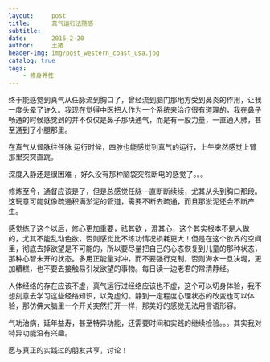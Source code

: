 ```yaml
---
layout:     post
title:      真气运行法随感
subtitle:   
date:       2016-2-20
author:     土猪
header-img: img/post_western_coast_usa.jpg
catalog: true
tags:
    - 修身养性
---
```



终于能感觉到真气从任脉流到胸口了，曾经流到脑门那地方受到鼻炎的作用，让我一度头晕了许久。我现在觉得中医把人作为一个系统来治疗很有道理的，我在鼻子畅通的时候感觉到的并不仅仅是鼻子那块通气，而是有一股力量，一直通入肺，甚至通到了小腿那里。

在真气从督脉往任脉 运行时候，四肢也能感觉到真气的运行，上午突然感觉上臂那里突突直跳。

深度入静还是很困难 ，好久没有那种脑袋突然断电的感觉了。。。



修炼至今，通督应该是了，但是总感觉任脉一直断断续续，尤其从头到胸口那段。这玩意可能就像疏通积满淤泥的管道，需要不断去疏通，而且那淤泥还会不断产生。

感觉练了这个以后，修心更加重要，祛其欲 ，澄其心，这个其实根本不是人做的，尤其不能乱动色欲，否则感觉比不练功情况损耗更大！但是在这个欲界的空间里，彻底去掉欲望是不可能的，所以要尽量把自己的心态恢复到儿童的那种状态，那种心智未开的状态。多用正能量对冲，而不要强行克制，否则海水一旦决堤，更加糟糕，也不要去接触易引发欲望的事物。每日读一边老君的常清静经。

人体经络的存在应该不虚，真气运行过经络应该也不虚，这个可以切身体验，我不想刻意去学习这些经络知识，以免虚幻。静到一定程度心理状态的改变也可以体验，那仿佛大脑里一个开关突然打开一样，那美好的感觉无法用言语形容。

气功治病，延年益寿，甚至特异功能，还需要时间和实践的继续检验。。。其实我对特异功能没有兴趣。

愿与真正的实践过的朋友共享，讨论！